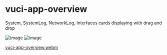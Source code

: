 # vuci-app-overview
System, SystemLog, NetworkLog, Interfaces cards displaying with drag and drop


![image](https://user-images.githubusercontent.com/75335966/204769020-a0eb0f4f-f1dc-4449-a6f9-a7ac22b83cb4.png)
![image](https://user-images.githubusercontent.com/75335966/204769049-aacacc37-ddb8-43bf-b08a-d9b54cc9cdb5.png)


[vuci-app-overview.webm](https://user-images.githubusercontent.com/75335966/204770678-c906e53b-612b-4866-b571-f2776d20ee80.webm)
